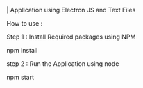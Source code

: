 

| Application using Electron JS and Text Files

How to use :

Step 1 : Install Required packages using NPM

npm install

step 2 : Run the Application using node

npm start
